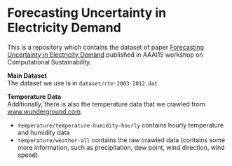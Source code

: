 Forecasting Uncertainty in Electricity Demand
===========
This is a repository which contains the dataset of paper [Forecasting Uncertainty in Electricity Demand](http://infoscience.epfl.ch/record/203769) published in AAAI15 workshop on Computational Sustainability. 

<b>Main Dataset</b><br>
The dataset we use is in <code>dataset/rte-2003-2012.dat</code>

<b>Temperature Data</b><br>
Additionally, there is also the temperature data that we crawled from www.wunderground.com.
- <code>temperature/temperature-humidity-hourly</code> contains hourly temperature and humidity data
- <code>temperature/weather-all</code> contains the raw crawled data (contains some more information, such as precipitation, dew point, wind direction, wind speed).
